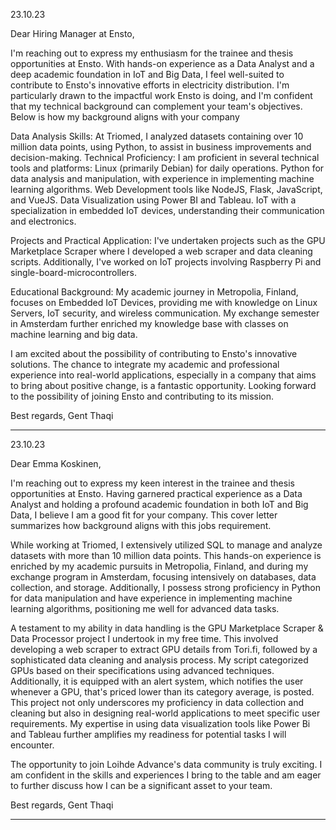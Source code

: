 23.10.23

Dear Hiring Manager at Ensto,

I'm reaching out to express my enthusiasm for the trainee and thesis opportunities at Ensto. With hands-on experience as a Data Analyst and a deep academic foundation in IoT and Big Data, I feel well-suited to contribute to Ensto's innovative efforts in electricity distribution. I'm particularly drawn to the impactful work Ensto is doing, and I'm confident that my technical background can complement your team's objectives. Below is how my background aligns with your company

Data Analysis Skills: At Triomed, I analyzed datasets containing over 10 million data points, using Python, to assist in business improvements and decision-making.
Technical Proficiency: I am proficient in several technical tools and platforms:
Linux (primarily Debian) for daily operations.
Python for data analysis and manipulation, with experience in implementing machine learning algorithms.
Web Development tools like NodeJS, Flask, JavaScript, and VueJS.
Data Visualization using Power BI and Tableau.
IoT with a specialization in embedded IoT devices, understanding their communication and electronics.

Projects and Practical Application: I've undertaken projects such as the GPU Marketplace Scraper where I developed a web scraper and data cleaning scripts. Additionally, I've worked on IoT projects involving Raspberry Pi and single-board-microcontrollers.

Educational Background: My academic journey in Metropolia, Finland, focuses on Embedded IoT Devices, providing me with knowledge on Linux Servers, IoT security, and wireless communication. My exchange semester in Amsterdam further enriched my knowledge base with classes on machine learning and big data.

I am excited about the possibility of contributing to Ensto's innovative solutions. The chance to integrate my academic and professional experience into real-world applications, especially in a company that aims to bring about positive change, is a fantastic opportunity.
Looking forward to the possibility of joining Ensto and contributing to its mission.

Best regards,
Gent Thaqi


-------------------------------------------------------------
23.10.23

  Dear Emma Koskinen,

I'm reaching out to express my keen interest in the trainee and thesis opportunities at Ensto. Having garnered practical experience as a Data Analyst and holding a profound academic foundation in both IoT and Big Data, I believe I am a good fit for your company. This cover letter summarizes how background aligns with this jobs requirement.

While working at Triomed, I extensively utilized SQL to manage and analyze datasets with more than 10 million data points. This hands-on experience is enriched by my academic pursuits in Metropolia, Finland, and during my exchange program in Amsterdam, focusing intensively on databases, data collection, and storage. Additionally, I possess strong proficiency in Python for data manipulation and have experience in implementing machine learning algorithms, positioning me well for advanced data tasks.

A testament to my ability in data handling is the GPU Marketplace Scraper & Data Processor project I undertook in my free time. This involved developing a web scraper to extract GPU details from Tori.fi, followed by a sophisticated data cleaning and analysis process. My script categorized GPUs based on their specifications using advanced techniques. Additionally, it is equipped with an alert system, which notifies the user whenever a GPU, that's priced lower than its category average, is posted. This project not only underscores my proficiency in data collection and cleaning but also in designing real-world applications to meet specific user requirements. My expertise in using data visualization tools like Power Bi and Tableau further amplifies my readiness for potential tasks I will encounter.

The opportunity to join Loihde Advance's data community is truly exciting. I am confident in the skills and experiences I bring to the table and am eager to further discuss how I can be a significant asset to your team.

Best regards,
Gent Thaqi


---------------------------------------------- 

